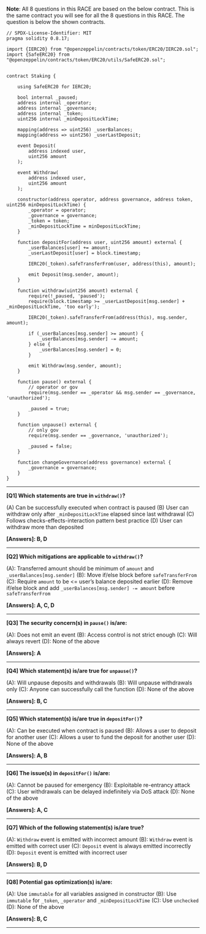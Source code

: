 **Note**: All 8 questions in this RACE are based on the below contract. This is the same contract you will see for all the 8 questions in this RACE. The question is below the shown contracts.

```solidity
// SPDX-License-Identifier: MIT
pragma solidity 0.8.17;

import {IERC20} from "@openzeppelin/contracts/token/ERC20/IERC20.sol";
import {SafeERC20} from "@openzeppelin/contracts/token/ERC20/utils/SafeERC20.sol";


contract Staking {

    using SafeERC20 for IERC20;

    bool internal _paused;
    address internal _operator;
    address internal _governance;
    address internal _token;
    uint256 internal _minDepositLockTime;

    mapping(address => uint256) _userBalances;
    mapping(address => uint256) _userLastDeposit;

    event Deposit(
        address indexed user,
        uint256 amount
    );

    event Withdraw(
        address indexed user,
        uint256 amount
    );

    constructor(address operator, address governance, address token, uint256 minDepositLockTime) {
        _operator = operator;
        _governance = governance;
        _token = token;
        _minDepositLockTime = minDepositLockTime;
    }

    function depositFor(address user, uint256 amount) external {
        _userBalances[user] += amount;
        _userLastDeposit[user] = block.timestamp;
        
        IERC20(_token).safeTransferFrom(user, address(this), amount);
        
        emit Deposit(msg.sender, amount);
    }

    function withdraw(uint256 amount) external {
        require(!_paused, 'paused');
        require(block.timestamp >= _userLastDeposit[msg.sender] + _minDepositLockTime, 'too early');

        IERC20(_token).safeTransferFrom(address(this), msg.sender, amount);

        if (_userBalances[msg.sender] >= amount) {
            _userBalances[msg.sender] -= amount;
        } else {
            _userBalances[msg.sender] = 0;
        }

        emit Withdraw(msg.sender, amount);
    }

    function pause() external {
        // operator or gov
        require(msg.sender == _operator && msg.sender == _governance, 'unauthorized');
        
        _paused = true;
    }

    function unpause() external {
        // only gov
        require(msg.sender == _governance, 'unauthorized');

        _paused = false;
    }
    
    function changeGovernance(address governance) external {
        _governance = governance;
    }
}
```

---

**[Q1] Which statements are true in `withdraw()`?**

(A) Can be successfully executed when contract is paused
(B) User can withdraw only after `_minDepositLockTime` elapsed since last withdrawal
(C) Follows checks-effects-interaction pattern best practice
(D) User can withdraw more than deposited  

**[Answers]: B, D**

---

**[Q2] Which mitigations are applicable to `withdraw()`?**

(A): Transferred amount should be minimum of `amount` and `_userBalances[msg.sender]`
(B): Move if/else block before `safeTransferFrom`
(C): Require `amount` to be <= user’s balance deposited earlier
(D): Remove if/else block and add `_userBalances[msg.sender] -= amount` before `safeTransferFrom` 

**[Answers]: A, C, D**

---

**[Q3] The security concern(s) in `pause()` is/are:**

(A): Does not emit an event
(B): Access control is not strict enough
(C): Will always revert
(D): None of the above

**[Answers]: A**

---

**[Q4] Which statement(s) is/are true for `unpause()`?**

(A): Will unpause deposits and withdrawals
(B): Will unpause withdrawals only
(C): Anyone can successfully call the function
(D): None of the above

**[Answers]: B, C**

---

**[Q5] Which statement(s) is/are true in `depositFor()`?**

(A): Can be executed when contract is paused
(B): Allows a user to deposit for another user
(C): Allows a user to fund the deposit for another user
(D): None of the above   

**[Answers]: A, B**

---

**[Q6] The issue(s) in `depositFor()` is/are:**

(A): Cannot be paused for emergency
(B): Exploitable re-entrancy attack
(C): User withdrawals can be delayed indefinitely via DoS attack
(D): None of the above

**[Answers]: A, C**

---

**[Q7] Which of the following statement(s) is/are true?**

(A): `Withdraw` event is emitted with incorrect amount
(B): `Withdraw` event is emitted with correct user
(C): `Deposit` event is always emitted incorrectly
(D): `Deposit` event is emitted with incorrect user

**[Answers]: B, D**

---

**[Q8] Potential gas optimization(s) is/are:**

(A): Use `immutable` for all variables assigned in constructor
(B): Use `immutable` for `_token`, `_operator` and `_minDepositLockTime`
(C): Use `unchecked`
(D): None of the above

**[Answers]: B, C**

---
